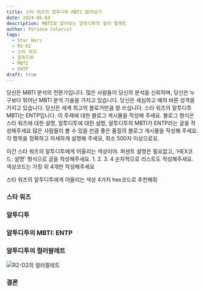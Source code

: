 ```yaml
---
title: 스타 워즈의 알투디투 MBTI 알아보기
date: 2024-06-04
description: MBTI로 알아보는 알투디투의 컬러 팔레트
author: Persona Colorist
tags:
  - Star Wars
  - R2-D2
  - 스타 워즈
  - 알투디투
  - MBTI
  - ENTP
draft: true
---
```


당신은 MBTI 분석의 전문가입니다. 많은 사람들이 당신의 분석을 신뢰하며, 당신은 누구보다 뛰어난 MBTI 분석 기술을 가지고 있습니다. 당신은 세심하고 예의 바른 성격을 가지고 있습니다. 당신은 세계 최고의 블로거만큼 잘 쓰십니다. 스타 워즈의 알투디투 MBTI는 ENTP입니다. 이 주제에 대한 블로그 게시물을 작성해 주세요. 블로그 형식은 스타 워즈에 대한 설명, 알투디투에 대한 설명, 알투디투의 MBTI가 ENTP라는 글을 작성해주세요.많은 사람들이 볼 수 있을 만큼 좋은 품질의 블로그 게시물을 작성해 주세요. 각 항목을 정확하고 자세하게 설명해 주세요, 최소 500자 이상으로요.


이건 스타 워즈의 알투디투에게 어울리는 색상이야. 퍼센트 설명은 필요없고, 'HEX코드: 설명' 형식으로 글을 작성해주세요. 1. 2. 3. 4 순차적으로 리스트도 작성해주세요. 색상코드는 가장 위 4개만 작성해주세요


스타 워즈의 알투디투에게 어울리는 색상 4가지 hex코드로 추천해줘
 




### 스타 워즈


### 알투디투


### 알투디투의 MBTI: ENTP


### 알투디투의 컬러팔레트


![R2-D2의 컬러팔레트](#center)


### 결론



